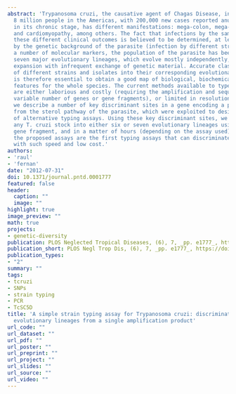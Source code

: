 ```yaml
---
abstract: 'Trypanosoma cruzi, the causative agent of Chagas Disease, infects approximately
  8 million people in the Americas, with 200,000 new cases reported anually. The disease,
  in its chronic stage, has different manifestations: mega-colon, mega-esophagus,
  and cardiomyopathy, among others. The fact that infections by the same species cause
  these different clinical outcomes is believed to be determined, at least in part,
  by the genetic background of the parasite (infection by different strains). By analyzing
  a number of molecular markers, the population of the parasite has been divided into
  seven major evolutionary lineages, which evolve mostly independently, by clonal
  expansion with infrequent exchange of genetic material. Accurate classification
  of different strains and isolates into their corresponding evolutionary lineages
  is therefore essential to obtain a good map of biological, biochemical and ecoepidemiological
  features for the whole species. The current methods available to type T. cruzi stocks
  are either laborious and costly (requiring the amplification and sequencing of a
  variable number of genes or gene fragments), or limited in resolution. In this work
  we describe a number of key discriminant sites in a gene encoding a putative enzyme
  from the sterol pathway of the parasite, which were exploited to design a couple
  of alternative typing assays. Using these key discriminant sites, we can classify
  any T. cruzi stock into either six or seven evolutionary lineages using only one
  gene fragment, and in a matter of hours (depending on the assay used). To our knowledge,
  the proposed assays are the first typing assays that can discriminate T. cruzi stocks
  with such speed and low cost.'
authors:
- 'raul'
- 'fernan'
date: "2012-07-31"
doi: 10.1371/journal.pntd.0001777
featured: false
header:
  caption: ""
  image: ""
highlight: true
image_preview: ""
math: true
projects:
- genetic-diversity
publication: PLOS Neglected Tropical Diseases, (6), 7, _pp. e1777_, https://doi.org/10.1371/journal.pntd.0001777
publication_short: PLOS Negl Trop Dis, (6), 7, _pp. e1777_, https://doi.org/10.1371/journal.pntd.0001777
publication_types:
- "2"
summary: ""
tags:
- tcruzi
- SNPs
- strain typing
- PCR
- TcSC5D
title: 'A simple strain typing assay for Trypanosoma cruzi: discrimination of major
  evolutionary lineages from a single amplification product'
url_code: ""
url_dataset: ""
url_pdf: ""
url_poster: ""
url_preprint: ""
url_project: ""
url_slides: ""
url_source: ""
url_video: ""
---
```


